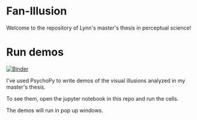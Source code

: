 # Fan-Illusion
Welcome to the repository of Lynn's master's thesis in perceptual science! 

# Run demos

[![Binder](https://mybinder.org/badge_logo.svg)](https://mybinder.org/v2/gh/Flybell/Fan-Illusion/master?filepath=https%3A%2F%2Fgithub.com%2FFlybell%2FFan-Illusion%2Fblob%2Fmaster%2FThe%2520Stop-and-Go%2520Fan%2520Illusion.ipynb)

I've used PsychoPy to write demos of the visual illusions analyzed in my master's thesis. 

To see them, open the jupyter notebook in this repo and run the cells. 

The demos will run in pop up windows. 
